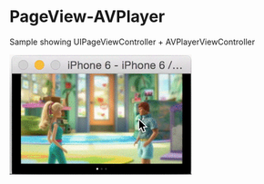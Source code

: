 # PageView-AVPlayer
Sample showing UIPageViewController + AVPlayerViewController

<img src="pageplayer.gif">

